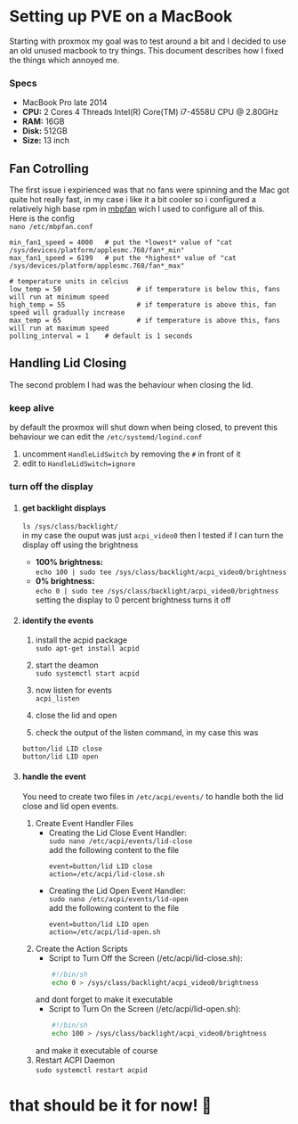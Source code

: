 # Setting up PVE on a MacBook 

Starting with proxmox my goal was to test around a bit and I decided to use an old unused macbook to try things. This document describes how I fixed the things which annoyed me.

### Specs
 - MacBook Pro late 2014
 - **CPU:** 2 Cores 4 Threads Intel(R) Core(TM) i7-4558U CPU @ 2.80GHz
 - **RAM:** 16GB
 - **Disk:** 512GB
 - **Size:** 13 inch


## Fan Cotrolling
The first issue i expirienced was that no fans were spinning and the Mac got quite hot really fast, in my case i like it a bit cooler so i configured a relatively high base rpm in [mbpfan](https://github.com/linux-on-mac/mbpfan?tab=readme-ov-file#debian) wich I used to configure all of this.
<br>Here is the config
<br>`nano /etc/mbpfan.conf`
```
min_fan1_speed = 4000   # put the *lowest* value of "cat /sys/devices/platform/applesmc.768/fan*_min"
max_fan1_speed = 6199   # put the *highest* value of "cat /sys/devices/platform/applesmc.768/fan*_max"

# temperature units in celcius
low_temp = 50                   # if temperature is below this, fans will run at minimum speed
high_temp = 55                  # if temperature is above this, fan speed will gradually increase
max_temp = 65                   # if temperature is above this, fans will run at maximum speed
polling_interval = 1    # default is 1 seconds
```


## Handling Lid Closing
The second problem I had was the behaviour when closing the lid.

### keep alive
by default the proxmox will shut down when being closed, to prevent this behaviour we can edit the `/etc/systemd/logind.conf`

1. uncomment `HandleLidSwitch` by removing the `#` in front of it
2. edit to `HandleLidSwitch=ignore`

### turn off the display

1. #### get backlight displays
    `ls /sys/class/backlight/`
    <br> in my case the ouput was just `acpi_video0` then I tested if I can turn the display off using the brightness
     - **100% brightness:** 
     <br> `echo 100 | sudo tee /sys/class/backlight/acpi_video0/brightness`
     - **0% brightness:** 
     <br> `echo 0 | sudo tee /sys/class/backlight/acpi_video0/brightness`
     <br> setting the display to 0 percent brightness turns it off


2. #### identify the events
    1. install the acpid package
       <br>`sudo apt-get install acpid`

    2. start the deamon
       <br>`sudo systemctl start acpid`

    3. now listen for events
    <br>`acpi_listen`

    4. close the lid and open

    5. check the output of the listen command, in my case this was
    ```
    button/lid LID close
    button/lid LID open
    ```

3. #### handle the event
    You need to create two files in `/etc/acpi/events/` to handle both the lid close and lid open events.
    1. Create Event Handler Files
        -   Creating the Lid Close Event Handler:
            <br> `sudo nano /etc/acpi/events/lid-close`
            <br> add the following content to the file
            ```
            event=button/lid LID close
            action=/etc/acpi/lid-close.sh
            ```
        -   Creating the Lid Open Event Handler:
            <br> `sudo nano /etc/acpi/events/lid-open`
            <br> add the following content to the file
            ```
            event=button/lid LID open
            action=/etc/acpi/lid-open.sh
            ```
    2. Create the Action Scripts
        - Script to Turn Off the Screen (/etc/acpi/lid-close.sh):
        ```sh
            #!/bin/sh
            echo 0 > /sys/class/backlight/acpi_video0/brightness
        ```
        and dont forget to make it executable
        - Script to Turn On the Screen (/etc/acpi/lid-open.sh):
        ```sh
            #!/bin/sh
            echo 100 > /sys/class/backlight/acpi_video0/brightness
        ```
        and make it executable of course
    3. Restart ACPI Daemon
       <br>`sudo systemctl restart acpid`
# that should be it for now! 🥳
